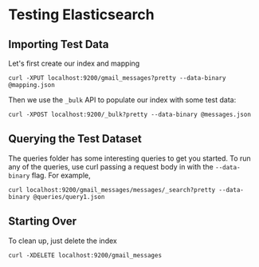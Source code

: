 # Testing Elasticsearch

## Importing Test Data

Let's first create our index and mapping

```
curl -XPUT localhost:9200/gmail_messages?pretty --data-binary @mapping.json
```

Then we use the `_bulk` API to populate our index with some test data:

```
curl -XPOST localhost:9200/_bulk?pretty --data-binary @messages.json
```

## Querying the Test Dataset

The queries folder has some interesting queries to get you started. To run any of the queries, use curl passing
a request body in with the `--data-binary` flag. For example,

```
curl localhost:9200/gmail_messages/messages/_search?pretty --data-binary @queries/query1.json
```

## Starting Over

To clean up, just delete the index

```
curl -XDELETE localhost:9200/gmail_messages
```
